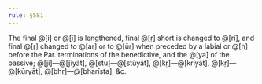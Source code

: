 ```yaml
---
rule: §581
---
```


The final @[i] or @[ī] is lengthened, final @[ṛ] short is changed to @[rī], and final @[ṛ] changed to @[ar] or to @[ūr] when preceded by a labial or @[h] before the Par. terminations of the benedictive, and the @[ya] of the passive; @[ji]—@[jīyāt], @[stu]—@[stūyāt], @[kṛ]—@[kriyāt], @[kṛ]—@[kūryāt], @[bhṛ]—@[bharīṣṭa], &c.